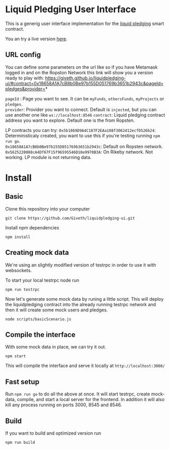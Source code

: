 # Liquid Pledging User Interface

This is a generig user interface implementation for the [liquid pledging](https://github.com/Giveth/liquidpledging) smart contract.

You an try a live version [here](https://giveth.github.io/liquidpledging-ui/).

## URL config

You can define some parameters on the url like so if you have Metamask logged in and on the Ropston Network this link will show you a version ready to play with:
https://giveth.github.io/liquidpledging-ui/#contract=0x18658A1A7cB8b0Be97b155D051769b3651b2943c&pageId=pledges&provider=*

`pageId` : Page you want to see. It can be `myFunds`, `othersFunds`, `myProjects` or `pledges`.  
`provider`: Provider you want to connect. Default is `injected`, but you can use another one like `ws://localhost:8546`
`contract`: Liquid pledging contract address you want to explore. Default one is the from Ropsten.

LP contracts you can try:
`0x5b1869D9A4C187F2EAa108f3062412ecf0526b24`: Deterministicaly created, you want to use this if you're testing running `npm run go`.  
`0x18658A1A7cB8b0Be97b155D051769b3651b2943c`: Default on Ropsten network.  
`0x5625220088cA4Df67F15f96595546D10e9970B3A`: On Rikeby network. Not working. LP module is not returning data.



# Install
## Basic

Clone this repository into your computer

`git clone https://github.com/Giveth/liquidpledging-ui.git`

Install npm dependencies

`npm install`


## Creating mock data

We're using an slightly modified version of testrpc in order to use it with websockets.

To start your local testrpc node run

`npm run testrpc`

Now let's generate some mock data by runing a little script.
This will deploy the liquidpledging contract into the already running testrpc network and then it will create some mock users and pledges.

`node scripts/basicScenario.js`

## Compile the interface

With some mock data in place, we can try it out.

`npm start`

This will compile the interface and serve it locally at  `http://localhost:3000/`

## Fast setup

Run `npm run go` to do all the above at once.
It will start testrpc, create mock-data, compile, and start a local server for the frontend.
In addition it will also kill any process running on ports 3000, 8545 and 8546.

## Build

If you want to build and optimized version run

`npm run build`


